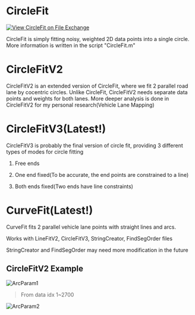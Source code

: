 # CircleFit
[![View CircleFit on File Exchange](https://www.mathworks.com/matlabcentral/images/matlab-file-exchange.svg)](https://www.mathworks.com/matlabcentral/fileexchange/112975-circlefit)

CircleFit is simply fitting noisy, weighted 2D data points into a single circle.
More information is written in the script "CircleFit.m"

# CircleFitV2

CircleFitV2 is an extended version of CircleFit, where we fit 2 parallel road lane by cocentric circles.
Unlike CircleFit, CircleFitV2 needs separate data points and weights for both lanes.
More deeper analysis is done in CircleFitV2 for my personal research(Vehicle Lane Mapping)

# CircleFitV3(Latest!)

CircleFitV3 is probably the final version of circle fit, providing 3 different types of modes for circle fitting

1. Free ends

2. One end fixed(To be accurate, the end points are constrained to a line)

3. Both ends fixed(Two ends have line constraints)

# CurveFit(Latest!)

CurveFit fits 2 parallel vehicle lane points with straight lines and arcs.

Works with LineFitV2, CircleFitV3, StringCreator, FindSegOrder files

StringCreator and FindSegOrder may need more modification in the future

## CircleFitV2 Example
![ArcParam1](https://user-images.githubusercontent.com/50237894/173098378-ec0e9892-1b34-4ad5-bb8e-5945d3240cc5.jpg)
> From data idx 1~2700

![ArcParam2](https://user-images.githubusercontent.com/50237894/173098612-d7ec5fd5-252f-4fd6-bdff-e42a19bce54b.jpg)
